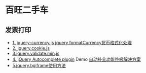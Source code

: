 # 百旺二手车

## 发票打印 
* [1. jquery-currency.js  jquery formatCurrency货币格式化处理]()
* [2. jquery.cookie.js](https://github.com/jquery-validation/jquery-validation)
* [3.jquery.validate.min.js](https://github.com/jquery-validation/jquery-validation)
* [4. jQuery Autocomplete plugin](http://jqueryui.com/autocomplete/)  Demo [自动补全功能终极解决方案](https://blog.csdn.net/flyingdream123/article/details/81197374)
* [5.jquery.bgiframe使用方法](https://jucelin.com/jquery-bgiframe.html)
